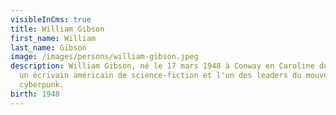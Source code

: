 ```yaml
---
visibleInCms: true
title: William Gibson
first_name: William
last_name: Gibson
image: /images/persons/william-gibson.jpeg
description: William Gibson, né le 17 mars 1948 à Conway en Caroline du Sud, est
  un écrivain américain de science-fiction et l'un des leaders du mouvement
  cyberpunk.
birth: 1948
---
```

